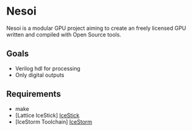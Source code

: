 # Nesoi

Nesoi is a modular GPU project aiming to create an freely licensed GPU written and compiled with Open Source tools.


## Goals

  - Verilog hdl for processing
  - Only digital outputs


## Requirements

  * make
  * [Lattice IceStick] [IceStick]
  * [IceStorm Toolchain] [IceStorm]


[IceStick]: <http://www.latticesemi.com/icestick>
[IceStorm]: <http://www.clifford.at/icestorm/>
